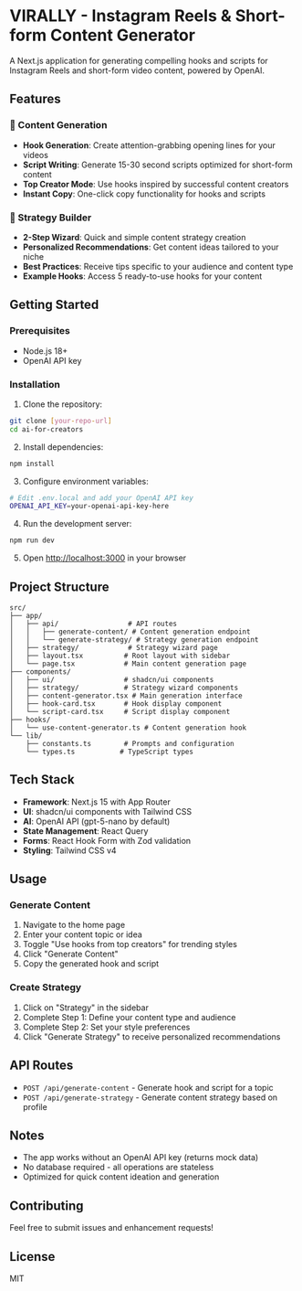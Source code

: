 # VIRALLY - Instagram Reels & Short-form Content Generator

A Next.js application for generating compelling hooks and scripts for Instagram Reels and short-form video content, powered by OpenAI.

## Features

### 📱 Content Generation

- **Hook Generation**: Create attention-grabbing opening lines for your videos
- **Script Writing**: Generate 15-30 second scripts optimized for short-form content
- **Top Creator Mode**: Use hooks inspired by successful content creators
- **Instant Copy**: One-click copy functionality for hooks and scripts

### 🎯 Strategy Builder

- **2-Step Wizard**: Quick and simple content strategy creation
- **Personalized Recommendations**: Get content ideas tailored to your niche
- **Best Practices**: Receive tips specific to your audience and content type
- **Example Hooks**: Access 5 ready-to-use hooks for your content

## Getting Started

### Prerequisites

- Node.js 18+
- OpenAI API key

### Installation

1. Clone the repository:

```bash
git clone [your-repo-url]
cd ai-for-creators
```

2. Install dependencies:

```bash
npm install
```

3. Configure environment variables:

```bash
# Edit .env.local and add your OpenAI API key
OPENAI_API_KEY=your-openai-api-key-here
```

4. Run the development server:

```bash
npm run dev
```

5. Open [http://localhost:3000](http://localhost:3000) in your browser

## Project Structure

```
src/
├── app/
│   ├── api/                 # API routes
│   │   ├── generate-content/ # Content generation endpoint
│   │   └── generate-strategy/ # Strategy generation endpoint
│   ├── strategy/            # Strategy wizard page
│   ├── layout.tsx          # Root layout with sidebar
│   └── page.tsx            # Main content generation page
├── components/
│   ├── ui/                 # shadcn/ui components
│   ├── strategy/           # Strategy wizard components
│   ├── content-generator.tsx # Main generation interface
│   ├── hook-card.tsx       # Hook display component
│   └── script-card.tsx     # Script display component
├── hooks/
│   └── use-content-generator.ts # Content generation hook
└── lib/
    ├── constants.ts        # Prompts and configuration
    └── types.ts           # TypeScript types
```

## Tech Stack

- **Framework**: Next.js 15 with App Router
- **UI**: shadcn/ui components with Tailwind CSS
- **AI**: OpenAI API (gpt-5-nano by default)
- **State Management**: React Query
- **Forms**: React Hook Form with Zod validation
- **Styling**: Tailwind CSS v4

## Usage

### Generate Content

1. Navigate to the home page
2. Enter your content topic or idea
3. Toggle "Use hooks from top creators" for trending styles
4. Click "Generate Content"
5. Copy the generated hook and script

### Create Strategy

1. Click on "Strategy" in the sidebar
2. Complete Step 1: Define your content type and audience
3. Complete Step 2: Set your style preferences
4. Click "Generate Strategy" to receive personalized recommendations

## API Routes

- `POST /api/generate-content` - Generate hook and script for a topic
- `POST /api/generate-strategy` - Generate content strategy based on profile

## Notes

- The app works without an OpenAI API key (returns mock data)
- No database required - all operations are stateless
- Optimized for quick content ideation and generation

## Contributing

Feel free to submit issues and enhancement requests!

## License

MIT
